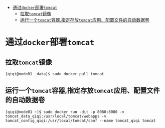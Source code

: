 - [通过`docker`部署`tomcat`](#通过docker部署tomcat)
  - [拉取`tomcat`镜像](#拉取tomcat镜像)
  - [运行一个`tomcat`容器,指定存放`tomcat`应用、配置文件的自动数据卷](#运行一个tomcat容器指定存放tomcat应用配置文件的自动数据卷)

# 通过`docker`部署`tomcat`

## 拉取`tomcat`镜像

```shell
[qiqi@node01 _data]$ sudo docker pull tomcat
```

## 运行一个`tomcat`容器,指定存放`tomcat`应用、配置文件的自动数据卷

```shell
[qiqi@node01 ~]$ sudo docker run -dit -p 8080:8080 -v tomcat_data_qiqi:/usr/local/tomcat/webapps -v tomcat_config_qiqi:/usr/local/tomcat/conf --name tomcat_qiqi tomcat 
```

